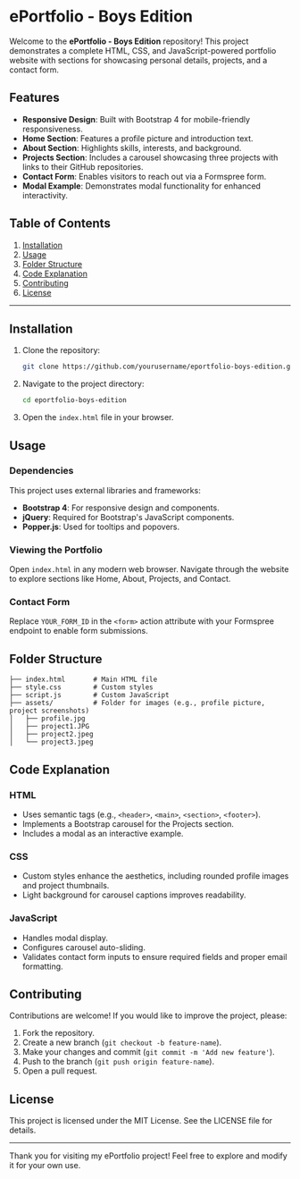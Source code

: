 # ePortfolio - Boys Edition

Welcome to the **ePortfolio - Boys Edition** repository! This project demonstrates a complete HTML, CSS, and JavaScript-powered portfolio website with sections for showcasing personal details, projects, and a contact form.

## Features

- **Responsive Design**: Built with Bootstrap 4 for mobile-friendly responsiveness.
- **Home Section**: Features a profile picture and introduction text.
- **About Section**: Highlights skills, interests, and background.
- **Projects Section**: Includes a carousel showcasing three projects with links to their GitHub repositories.
- **Contact Form**: Enables visitors to reach out via a Formspree form.
- **Modal Example**: Demonstrates modal functionality for enhanced interactivity.

## Table of Contents

1. [Installation](#installation)
2. [Usage](#usage)
3. [Folder Structure](#folder-structure)
4. [Code Explanation](#code-explanation)
5. [Contributing](#contributing)
6. [License](#license)

---

## Installation

1. Clone the repository:
   ```bash
   git clone https://github.com/yourusername/eportfolio-boys-edition.git
   ```
2. Navigate to the project directory:
   ```bash
   cd eportfolio-boys-edition
   ```
3. Open the `index.html` file in your browser.

## Usage

### Dependencies
This project uses external libraries and frameworks:
- **Bootstrap 4**: For responsive design and components.
- **jQuery**: Required for Bootstrap's JavaScript components.
- **Popper.js**: Used for tooltips and popovers.

### Viewing the Portfolio
Open `index.html` in any modern web browser. Navigate through the website to explore sections like Home, About, Projects, and Contact.

### Contact Form
Replace `YOUR_FORM_ID` in the `<form>` action attribute with your Formspree endpoint to enable form submissions.

## Folder Structure

```
├── index.html       # Main HTML file
├── style.css        # Custom styles
├── script.js        # Custom JavaScript
├── assets/          # Folder for images (e.g., profile picture, project screenshots)
│   ├── profile.jpg
│   ├── project1.JPG
│   ├── project2.jpeg
│   └── project3.jpeg
```

## Code Explanation

### HTML
- Uses semantic tags (e.g., `<header>`, `<main>`, `<section>`, `<footer>`).
- Implements a Bootstrap carousel for the Projects section.
- Includes a modal as an interactive example.

### CSS
- Custom styles enhance the aesthetics, including rounded profile images and project thumbnails.
- Light background for carousel captions improves readability.

### JavaScript
- Handles modal display.
- Configures carousel auto-sliding.
- Validates contact form inputs to ensure required fields and proper email formatting.

## Contributing

Contributions are welcome! If you would like to improve the project, please:

1. Fork the repository.
2. Create a new branch (`git checkout -b feature-name`).
3. Make your changes and commit (`git commit -m 'Add new feature'`).
4. Push to the branch (`git push origin feature-name`).
5. Open a pull request.

## License

This project is licensed under the MIT License. See the LICENSE file for details.

---

Thank you for visiting my ePortfolio project! Feel free to explore and modify it for your own use.
